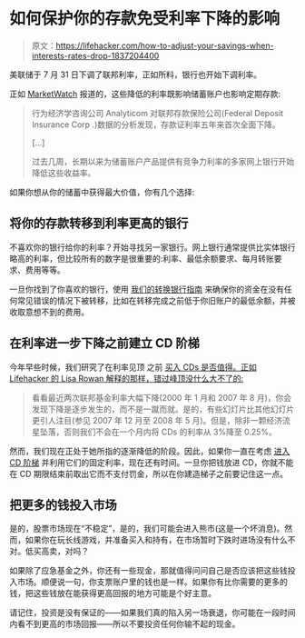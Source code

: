 # 如何保护你的存款免受利率下降的影响

> 原文：<https://lifehacker.com/how-to-adjust-your-savings-when-interests-rates-drop-1837204400>

美联储于 7 月 31 日下调了联邦利率，正如所料，银行也开始下调利率。



正如 [MarketWatch](https://www.marketwatch.com/story/bad-news-banks-are-cutting-yields-on-savings-accounts-and-cds-2019-07-03) 报道的，这些降低的利率既影响储蓄账户也影响定期存款:

> 行为经济学咨询公司 Analyticom 对联邦存款保险公司(Federal Deposit Insurance Corp .)数据的分析发现，存款证利率五年来首次全面下降。
> 
> [...]
> 
> 过去几周，长期以来为储蓄账户产品提供有竞争力利率的多家网上银行开始降低这些收益率。

如果你想从你的储蓄中获得最大价值，你有几个选择:

## **将你的存款转移到利率更高的银行**

不喜欢你的银行给你的利率？开始寻找另一家银行。网上银行通常提供比实体银行略高的利率，但比较所有的数字是很重要的:利率、最低余额要求、每月转账要求、费用等等。

一旦你找到了你喜欢的银行，使用 [我们的转换银行指南](https://lifehacker.com/how-to-painlessly-switch-banks-1537247659) 来确保你的资金在没有任何常见错误的情况下被转移，比如在转移完成之前低于你旧账户的最低余额，并被收取意想不到的费用。

## **在利率进一步下降之前建立 CD 阶梯**

今年早些时候，我们研究了在利率见顶 之前 [买入 CDs 是否值得。正如 Lifehacker 的 Lisa Rowan 解释的那样，错过峰顶没什么大不了的:](https://twocents.lifehacker.com/should-you-invest-in-cds-before-interest-rates-peak-1835129328)

> 看看最近两次联邦基金利率大幅下降(2000 年 1 月和 2007 年 8 月)，你会发现下降是逐步发生的，而不是一蹴而就。是的，有些幻灯片比其他幻灯片更引人注目(参见 2007 年 12 月至 2008 年 5 月)。但是，除非一颗经济流星坠落，否则我们不会在一个月内将 CDs 的利率从 3%降至 0.25%。

然而，我们现在正处于她所指的逐渐降低的阶段。因此，如果你一直在考虑 [进入 CD 阶梯](https://lifehacker.com/calculate-how-much-more-youll-save-with-a-cd-ladder-vs-1727126682) 并利用它们的固定利率，现在还有时间。一旦你把钱放进 CD，你就不能在 CD 期限结束前取出它而不支付罚金，所以在你建造梯子之前要记住这一点。

## 把更多的钱投入市场

是的，股票市场现在“不稳定”，是的，我们可能会进入熊市(这是一个坏消息)。然而，如果你在玩长线游戏，并准备买入和持有，在市场暂时下跌时进场没有什么不对。低买高卖，对吗？

如果除了应急基金之外，你还有一些现金，那就值得问问自己是否应该把这些钱投入市场。顺便说一句，你支票账户里的钱也是一样。如果你有比你需要的更多的钱，把这些钱放在能获得更高回报的地方可能是个好主意。

请记住，投资是没有保证的——如果我们真的陷入另一场衰退，你可能在一段时间内看不到更高的市场回报——所以不要投资任何你输不起的现金。